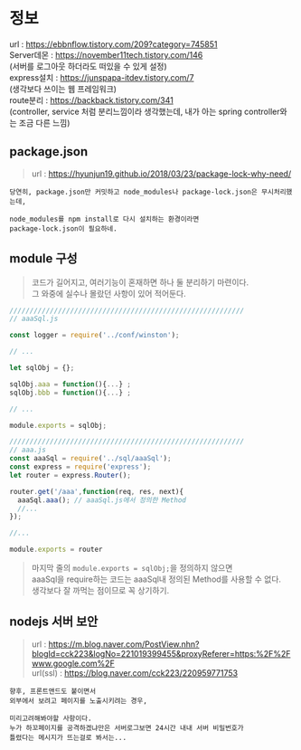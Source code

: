 # 정보

url : https://ebbnflow.tistory.com/209?category=745851 <br>
Server데몬 : https://november11tech.tistory.com/146 <br>
(서버를 로그아웃 하더라도 떠있을 수 있게 설정)<br>
express설치 : https://junspapa-itdev.tistory.com/7 <br>
(생각보다 쓰이는 웹 프레임워크)<br>
route분리 : https://backback.tistory.com/341 <br>
(controller, service 처럼 분리느낌이라 생각했는데, 내가 아는 spring controller와는 조금 다른 느낌) <br>

## package.json
> url : https://hyunjun19.github.io/2018/03/23/package-lock-why-need/ <br>

```
당연히, package.json만 커밋하고 node_modules나 package-lock.json은 무시처리했는데,

node_modules를 npm install로 다시 설치하는 환경이라면 
package-lock.json이 필요하네.

```

## module 구성
> 코드가 길어지고, 여러기능이 혼재하면 하나 둘 분리하기 마련이다. <br>
> 그 와중에 실수나 몰랐던 사항이 있어 적어둔다. <br>

```javascript
//////////////////////////////////////////////////////////
// aaaSql.js

const logger = require('../conf/winston');

// ...

let sqlObj = {};

sqlObj.aaa = function(){...} ;
sqlObj.bbb = function(){...} ;

// ...

module.exports = sqlObj;

//////////////////////////////////////////////////////////
// aaa.js
const aaaSql = require('../sql/aaaSql');
const express = require('express');
let router = express.Router();

router.get('/aaa',function(req, res, next){
  aaaSql.aaa(); // aaaSql.js에서 정의한 Method
  //...
});

//...

module.exports = router

```
> 마지막 줄의 `module.exports = sqlObj;`을 정의하지 않으면 <br>
> aaaSql을 require하는 코드는 aaaSql내 정의된 Method를 사용할 수 없다. <br>
> 생각보다 잘 까먹는 점이므로 꼭 상기하기.<br>

## nodejs 서버 보안
> url : https://m.blog.naver.com/PostView.nhn?blogId=cck223&logNo=221019399455&proxyReferer=https:%2F%2Fwww.google.com%2F <br>
> url(ssl) : https://blog.naver.com/cck223/220959771753 <br>

```
향후, 프론트앤드도 붙이면서
외부에서 보려고 페이지를 노출시키려는 경우, 

미리고려해봐야할 사항이다.
누가 하꼬페이지를 공격하겠냐만은 서버로그보면 24시간 내내 서버 비밀번호가
틀렸다는 메시지가 뜨는걸로 봐서는...


```
